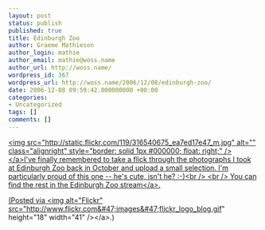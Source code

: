 ```yaml
---
layout: post
status: publish
published: true
title: Edinburgh Zoo
author: Graeme Mathieson
author_login: mathie
author_email: mathie@woss.name
author_url: http://woss.name/
wordpress_id: 367
wordpress_url: http://woss.name/2006/12/08/edinburgh-zoo/
date: 2006-12-08 09:59:42.000000000 +00:00
categories:
- Uncategorized
tags: []
comments: []
---
```

<a href="http:&#47;&#47;www.flickr.com&#47;photos&#47;mathie&#47;316540675&#47;" title=""><img src="http:&#47;&#47;static.flickr.com&#47;119&#47;316540675_ea7ed17e47_m.jpg" alt="" class="alignright" style="border: solid 1px #000000; float: right;" &#47;><&#47;a>I've finally remembered to take a flick through the photographs I took at Edinburgh Zoo back in October and upload a small selection.  I'm particularly proud of this one -- he's cute, isn't he? :-)<br &#47;>
<br &#47;>
You can find the rest in the <a href="http:&#47;&#47;www.flickr.com&#47;photos&#47;mathie&#47;sets&#47;72157594409829049&#47;">Edinburgh Zoo stream<&#47;a>.

(Posted via <a href="http:&#47;&#47;www.flickr.com&#47;"><img alt="Flickr" src="http:&#47;&#47;www.flickr.com&#47;images&#47;flickr_logo_blog.gif" height="18" width="41" &#47;><&#47;a>.)
